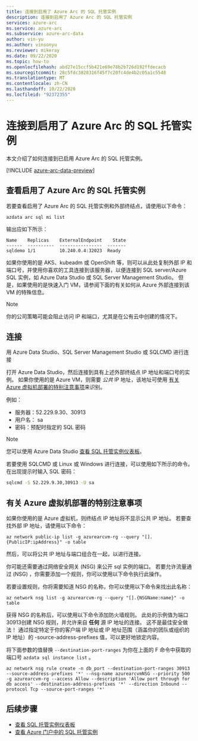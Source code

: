 ```yaml
---
title: 连接到启用了 Azure Arc 的 SQL 托管实例
description: 连接到启用了 Azure Arc 的 SQL 托管实例
services: azure-arc
ms.service: azure-arc
ms.subservice: azure-arc-data
author: vin-yu
ms.author: vinsonyu
ms.reviewer: mikeray
ms.date: 09/22/2020
ms.topic: how-to
ms.openlocfilehash: abd27e15ccf5b421e69e78b2b726d192ffdecacb
ms.sourcegitcommit: 28c5fdc3828316f45f7c20fc4de4b2c05a1c5548
ms.translationtype: MT
ms.contentlocale: zh-CN
ms.lasthandoff: 10/22/2020
ms.locfileid: "92372355"
---
```

# <a name="connect-to-azure-arc-enabled-sql-managed-instance"></a>连接到启用了 Azure Arc 的 SQL 托管实例

本文介绍了如何连接到已启用 Azure Arc 的 SQL 托管实例。 

[!INCLUDE [azure-arc-data-preview](../../../includes/azure-arc-data-preview.md)]

## <a name="view-azure-arc-enabled-sql-managed-instances"></a>查看启用了 Azure Arc 的 SQL 托管实例

若要查看启用了 Azure Arc 的 SQL 托管实例和外部终结点，请使用以下命令：

```console
azdata arc sql mi list
```

输出应如下所示：

```console
Name    Replicas    ExternalEndpoint    State
------  ----------  ----------------  -------
sqldemo 1/1         10.240.0.4:32023  Ready
```

如果你使用的是 AKS、kubeadm 或 OpenShift 等，则可以从此处复制外部 IP 和端口号，并使用你喜欢的工具连接到该服务器，以便连接到 SQL server/Azure SQL 实例，如 Azure Data Studio 或 SQL Server Management Studio。  但是，如果使用的是快速入门 VM，请参阅下面的有关如何从 Azure 外部连接到该 VM 的特殊信息。 

> [!NOTE]
> 你的公司策略可能会阻止访问 IP 和端口，尤其是在公有云中创建的情况下。

## <a name="connect"></a>连接 

用 Azure Data Studio、SQL Server Management Studio 或 SQLCMD 进行连接

打开 Azure Data Studio，然后连接到具有上述外部终结点 IP 地址和端口号的实例。 如果你使用的是 Azure VM，则需要 _公共_ IP 地址，该地址可使用 [有关 Azure 虚拟机部署的特别注意事项](#special-note-about-azure-virtual-machine-deployments)来识别。

例如：

- 服务器：52.229.9.30、30913
- 用户名： sa
- 密码：预配时指定的 SQL 密码

> [!NOTE]
> 您可以使用 Azure Data Studio [查看 SQL 托管实例仪表板](azure-data-studio-dashboards.md#view-the-sql-managed-instance-dashboards)。

若要使用 SQLCMD 或 Linux 或 Windows 进行连接，可以使用如下所示的命令。 在出现提示时输入 SQL 密码：

```bash
sqlcmd -S 52.229.9.30,30913 -U sa
```

## <a name="special-note-about-azure-virtual-machine-deployments"></a>有关 Azure 虚拟机部署的特别注意事项

如果你使用的是 Azure 虚拟机，则终结点 IP 地址将不显示公共 IP 地址。 若要查找外部 IP 地址，请使用以下命令：

```azurecli
az network public-ip list -g azurearcvm-rg --query "[].{PublicIP:ipAddress}" -o table
```

然后，可以将公共 IP 地址与端口组合在一起，以进行连接。

你可能还需要通过网络安全网关 (NSG) 来公开 sql 实例的端口。 若要允许流量通过 (NSG) ，你需要添加一个规则，你可以使用以下命令执行此操作。

若要设置规则，你将需要知道 NSG 的名称，你可以使用以下命令来找出此名称：

```azurecli
az network nsg list -g azurearcvm-rg --query "[].{NSGName:name}" -o table
```

获得 NSG 的名称后，可以使用以下命令添加防火墙规则。 此处的示例值为端口30913创建 NSG 规则，并允许来自 **任何** 源 IP 地址的连接。  这不是最佳安全做法！  通过指定特定于你的客户端 IP 地址或 IP 地址范围（涵盖你的团队或组织的 IP 地址）的 -source-address-prefixes 值，可以更好地锁定内容。

将下面参数的值替换 `--destination-port-ranges` 为你在上面的 F 命令中获取的端口号 `azdata sql instance list` 。

```azurecli
az network nsg rule create -n db_port --destination-port-ranges 30913 --source-address-prefixes '*' --nsg-name azurearcvmNSG --priority 500 -g azurearcvm-rg --access Allow --description 'Allow port through for db access' --destination-address-prefixes '*' --direction Inbound --protocol Tcp --source-port-ranges '*'
```

## <a name="next-steps"></a>后续步骤

- [查看 SQL 托管实例仪表板](azure-data-studio-dashboards.md#view-the-sql-managed-instance-dashboards)
- [查看 Azure 门户中的 SQL 托管实例](view-arc-data-services-inventory-in-azure-portal.md)
